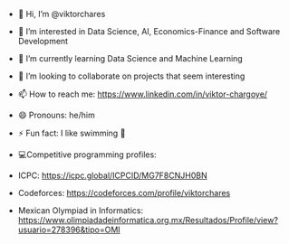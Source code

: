 - 👋 Hi, I’m @viktorchares
- 👀 I’m interested in Data Science, AI, Economics-Finance and Software Development
- 🌱 I’m currently learning Data Science and Machine Learning
- 💞️ I’m looking to collaborate on projects that seem interesting
- 📫 How to reach me: https://www.linkedin.com/in/viktor-chargoye/
- 😄 Pronouns: he/him
- ⚡ Fun fact: I like swimming 🌊

- 💻Competitive programming profiles:
- ICPC: https://icpc.global/ICPCID/MG7F8CNJH0BN
- Codeforces: https://codeforces.com/profile/viktorchares
- Mexican Olympiad in Informatics: https://www.olimpiadadeinformatica.org.mx/Resultados/Profile/view?usuario=278396&tipo=OMI

<!---
viktorchares/viktorchares is a ✨ special ✨ repository because its `README.md` (this file) appears on your GitHub profile.
You can click the Preview link to take a look at your changes.
--->
